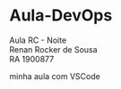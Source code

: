 # Aula-DevOps
 Aula RC - Noite <br/>
 Renan Rocker de Sousa<br/>
 RA 1900877<br/>

minha aula com VSCode
